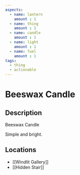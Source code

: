```yaml
---
aspects: 
  - name: lantern
    amount : 1
  - name: thing
    amount : 1
  - name: candle
    amount : 1
  - name: light
    amount : 1
  - name: fuel
    amount : 1
tags:
  - thing
  - actionable
---
```


# Beeswax Candle

## Description
Beeswax Candle

Simple and bright.
## Locations
- [[Windlit Gallery]]
- [[Hidden Stair]]